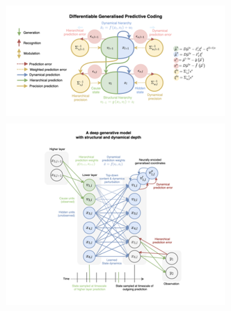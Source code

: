 ![alt Overview](https://github.com/andreofner/pyGPC/blob/master/summary.png)


![alt Overview](https://github.com/andreofner/pyGPC/blob/master/dynGPC.png)
